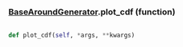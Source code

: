 ### [BaseAroundGenerator](BaseAroundGenerator.md).plot_cdf (function)


```py

def plot_cdf(self, *args, **kwargs)

```


